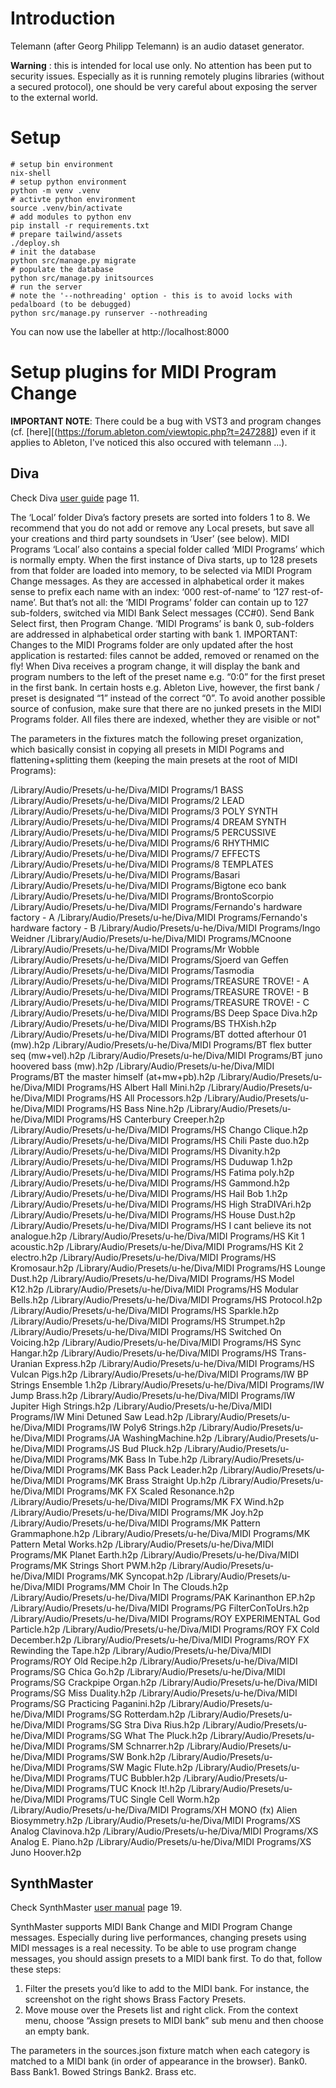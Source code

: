 # Introduction

Telemann (after Georg Philipp Telemann) is an audio dataset generator. 

__Warning__ : this is intended for local use only. No attention has been put to security issues. Especially as it is running remotely plugins libraries (without a secured protocol), one should be very careful about exposing the server to the external world.

# Setup

```
# setup bin environment
nix-shell
# setup python environment
python -m venv .venv
# activte python environment
source .venv/bin/activate
# add modules to python env
pip install -r requirements.txt 
# prepare tailwind/assets
./deploy.sh
# init the database
python src/manage.py migrate
# populate the database
python src/manage.py initsources
# run the server
# note the '--nothreading' option - this is to avoid locks with pedalboard (to be debugged)
python src/manage.py runserver --nothreading
```

You can now use the labeller at http://localhost:8000

# Setup plugins for MIDI Program Change

__IMPORTANT NOTE__: There could be a bug with VST3 and program changes (cf. [here][(https://forum.ableton.com/viewtopic.php?t=247288]) even if it applies to Ableton, I've noticed this also occured with telemann ...). 

## Diva

Check Diva [user guide](https://u-he.com/downloads/manuals/plugins/diva/Diva-user-guide.pdf) page 11.


The ‘Local’ folder
Diva’s factory presets are sorted into folders 1 to 8. We recommend that you do not add or remove
any Local presets, but save all your creations and third party soundsets in ‘User’ (see below).
MIDI Programs
‘Local’ also contains a special folder called ‘MIDI Programs’ which is normally empty. When the first
instance of Diva starts, up to 128 presets from that folder are loaded into memory, to be selected
via MIDI Program Change messages. As they are accessed in alphabetical order it makes sense
to prefix each name with an index: ‘000 rest-of-name’ to ‘127 rest-of-name’.
But that’s not all: the ‘MIDI Programs’ folder can contain up to 127 sub-folders, switched via MIDI
Bank Select messages (CC#0). Send Bank Select first, then Program Change. ‘MIDI Programs’ is
bank 0, sub-folders are addressed in alphabetical order starting with bank 1.
IMPORTANT: Changes to the MIDI Programs folder are only updated after the host application is
restarted: files cannot be added, removed or renamed on the fly!
When Diva receives a program change, it will display the bank and program numbers to the left of
the preset name e.g. “0:0” for the first preset in the first bank. In certain hosts e.g. Ableton Live,
however, the first bank / preset is designated “1” instead of the correct “0”.
To avoid another possible source of confusion, make sure that there are no junked presets in the
MIDI Programs folder. All files there are indexed, whether they are visible or not"


The parameters in the fixtures match the following preset organization, which basically consist in copying all presets in MIDI Pograms and flattening+splitting them (keeping the main presets at the root of MIDI Programs):

/Library/Audio/Presets/u-he/Diva/MIDI Programs/1 BASS
/Library/Audio/Presets/u-he/Diva/MIDI Programs/2 LEAD
/Library/Audio/Presets/u-he/Diva/MIDI Programs/3 POLY SYNTH
/Library/Audio/Presets/u-he/Diva/MIDI Programs/4 DREAM SYNTH
/Library/Audio/Presets/u-he/Diva/MIDI Programs/5 PERCUSSIVE
/Library/Audio/Presets/u-he/Diva/MIDI Programs/6 RHYTHMIC
/Library/Audio/Presets/u-he/Diva/MIDI Programs/7 EFFECTS
/Library/Audio/Presets/u-he/Diva/MIDI Programs/8 TEMPLATES
/Library/Audio/Presets/u-he/Diva/MIDI Programs/Basari
/Library/Audio/Presets/u-he/Diva/MIDI Programs/Bigtone eco bank
/Library/Audio/Presets/u-he/Diva/MIDI Programs/BrontoScorpio
/Library/Audio/Presets/u-he/Diva/MIDI Programs/Fernando's hardware factory - A
/Library/Audio/Presets/u-he/Diva/MIDI Programs/Fernando's hardware factory - B
/Library/Audio/Presets/u-he/Diva/MIDI Programs/Ingo Weidner
/Library/Audio/Presets/u-he/Diva/MIDI Programs/MCnoone
/Library/Audio/Presets/u-he/Diva/MIDI Programs/Mr Wobble
/Library/Audio/Presets/u-he/Diva/MIDI Programs/Sjoerd van Geffen
/Library/Audio/Presets/u-he/Diva/MIDI Programs/Tasmodia
/Library/Audio/Presets/u-he/Diva/MIDI Programs/TREASURE TROVE! - A
/Library/Audio/Presets/u-he/Diva/MIDI Programs/TREASURE TROVE! - B
/Library/Audio/Presets/u-he/Diva/MIDI Programs/TREASURE TROVE! - C
/Library/Audio/Presets/u-he/Diva/MIDI Programs/BS Deep Space Diva.h2p
/Library/Audio/Presets/u-he/Diva/MIDI Programs/BS THXish.h2p
/Library/Audio/Presets/u-he/Diva/MIDI Programs/BT dotted afterhour 01 (mw).h2p
/Library/Audio/Presets/u-he/Diva/MIDI Programs/BT flex butter seq (mw+vel).h2p
/Library/Audio/Presets/u-he/Diva/MIDI Programs/BT juno hoovered bass (mw).h2p
/Library/Audio/Presets/u-he/Diva/MIDI Programs/BT the master himself (at+mw+pb).h2p
/Library/Audio/Presets/u-he/Diva/MIDI Programs/HS Albert Hall Mini.h2p
/Library/Audio/Presets/u-he/Diva/MIDI Programs/HS All Processors.h2p
/Library/Audio/Presets/u-he/Diva/MIDI Programs/HS Bass Nine.h2p
/Library/Audio/Presets/u-he/Diva/MIDI Programs/HS Canterbury Creeper.h2p
/Library/Audio/Presets/u-he/Diva/MIDI Programs/HS Chango Clique.h2p
/Library/Audio/Presets/u-he/Diva/MIDI Programs/HS Chili Paste duo.h2p
/Library/Audio/Presets/u-he/Diva/MIDI Programs/HS Divanity.h2p
/Library/Audio/Presets/u-he/Diva/MIDI Programs/HS Duduwap 1.h2p
/Library/Audio/Presets/u-he/Diva/MIDI Programs/HS Fatima poly.h2p
/Library/Audio/Presets/u-he/Diva/MIDI Programs/HS Gammond.h2p
/Library/Audio/Presets/u-he/Diva/MIDI Programs/HS Hail Bob 1.h2p
/Library/Audio/Presets/u-he/Diva/MIDI Programs/HS High StraDIVAri.h2p
/Library/Audio/Presets/u-he/Diva/MIDI Programs/HS House Dust.h2p
/Library/Audio/Presets/u-he/Diva/MIDI Programs/HS I cant believe its not analogue.h2p
/Library/Audio/Presets/u-he/Diva/MIDI Programs/HS Kit 1 acoustic.h2p
/Library/Audio/Presets/u-he/Diva/MIDI Programs/HS Kit 2 electro.h2p
/Library/Audio/Presets/u-he/Diva/MIDI Programs/HS Kromosaur.h2p
/Library/Audio/Presets/u-he/Diva/MIDI Programs/HS Lounge Dust.h2p
/Library/Audio/Presets/u-he/Diva/MIDI Programs/HS Model K12.h2p
/Library/Audio/Presets/u-he/Diva/MIDI Programs/HS Modular Bells.h2p
/Library/Audio/Presets/u-he/Diva/MIDI Programs/HS Protocol.h2p
/Library/Audio/Presets/u-he/Diva/MIDI Programs/HS Sparkle.h2p
/Library/Audio/Presets/u-he/Diva/MIDI Programs/HS Strumpet.h2p
/Library/Audio/Presets/u-he/Diva/MIDI Programs/HS Switched On Voicing.h2p
/Library/Audio/Presets/u-he/Diva/MIDI Programs/HS Sync Hangar.h2p
/Library/Audio/Presets/u-he/Diva/MIDI Programs/HS Trans-Uranian Express.h2p
/Library/Audio/Presets/u-he/Diva/MIDI Programs/HS Vulcan Pigs.h2p
/Library/Audio/Presets/u-he/Diva/MIDI Programs/IW BP Strings Ensemble 1.h2p
/Library/Audio/Presets/u-he/Diva/MIDI Programs/IW Jump Brass.h2p
/Library/Audio/Presets/u-he/Diva/MIDI Programs/IW Jupiter High Strings.h2p
/Library/Audio/Presets/u-he/Diva/MIDI Programs/IW Mini Detuned Saw Lead.h2p
/Library/Audio/Presets/u-he/Diva/MIDI Programs/IW Poly6 Strings.h2p
/Library/Audio/Presets/u-he/Diva/MIDI Programs/JA WashingMachine.h2p
/Library/Audio/Presets/u-he/Diva/MIDI Programs/JS Bud Pluck.h2p
/Library/Audio/Presets/u-he/Diva/MIDI Programs/MK Bass In Tube.h2p
/Library/Audio/Presets/u-he/Diva/MIDI Programs/MK Bass Pack Leader.h2p
/Library/Audio/Presets/u-he/Diva/MIDI Programs/MK Brass Straight Up.h2p
/Library/Audio/Presets/u-he/Diva/MIDI Programs/MK FX Scaled Resonance.h2p
/Library/Audio/Presets/u-he/Diva/MIDI Programs/MK FX Wind.h2p
/Library/Audio/Presets/u-he/Diva/MIDI Programs/MK Joy.h2p
/Library/Audio/Presets/u-he/Diva/MIDI Programs/MK Pattern Grammaphone.h2p
/Library/Audio/Presets/u-he/Diva/MIDI Programs/MK Pattern Metal Works.h2p
/Library/Audio/Presets/u-he/Diva/MIDI Programs/MK Planet Earth.h2p
/Library/Audio/Presets/u-he/Diva/MIDI Programs/MK Strings Short PWM.h2p
/Library/Audio/Presets/u-he/Diva/MIDI Programs/MK Syncopat.h2p
/Library/Audio/Presets/u-he/Diva/MIDI Programs/MM Choir In The Clouds.h2p
/Library/Audio/Presets/u-he/Diva/MIDI Programs/PAK Karinanthon EP.h2p
/Library/Audio/Presets/u-he/Diva/MIDI Programs/PG FilterConToUrs.h2p
/Library/Audio/Presets/u-he/Diva/MIDI Programs/ROY EXPERIMENTAL God Particle.h2p
/Library/Audio/Presets/u-he/Diva/MIDI Programs/ROY FX Cold December.h2p
/Library/Audio/Presets/u-he/Diva/MIDI Programs/ROY FX Rewinding the Tape.h2p
/Library/Audio/Presets/u-he/Diva/MIDI Programs/ROY Old Recipe.h2p
/Library/Audio/Presets/u-he/Diva/MIDI Programs/SG Chica Go.h2p
/Library/Audio/Presets/u-he/Diva/MIDI Programs/SG Crackpipe Organ.h2p
/Library/Audio/Presets/u-he/Diva/MIDI Programs/SG Miss Duality.h2p
/Library/Audio/Presets/u-he/Diva/MIDI Programs/SG Practicing Paganini.h2p
/Library/Audio/Presets/u-he/Diva/MIDI Programs/SG Rotterdam.h2p
/Library/Audio/Presets/u-he/Diva/MIDI Programs/SG Stra Diva Rius.h2p
/Library/Audio/Presets/u-he/Diva/MIDI Programs/SG What The Pluck.h2p
/Library/Audio/Presets/u-he/Diva/MIDI Programs/SM Schnarrer.h2p
/Library/Audio/Presets/u-he/Diva/MIDI Programs/SW Bonk.h2p
/Library/Audio/Presets/u-he/Diva/MIDI Programs/SW Magic Flute.h2p
/Library/Audio/Presets/u-he/Diva/MIDI Programs/TUC Bubbler.h2p
/Library/Audio/Presets/u-he/Diva/MIDI Programs/TUC Knock It!.h2p
/Library/Audio/Presets/u-he/Diva/MIDI Programs/TUC Single Cell Worm.h2p
/Library/Audio/Presets/u-he/Diva/MIDI Programs/XH MONO (fx) Alien Biosymmetry.h2p
/Library/Audio/Presets/u-he/Diva/MIDI Programs/XS Analog Clavinova.h2p
/Library/Audio/Presets/u-he/Diva/MIDI Programs/XS Analog E. Piano.h2p
/Library/Audio/Presets/u-he/Diva/MIDI Programs/XS Juno Hoover.h2p


## SynthMaster

Check SynthMaster [user manual](http://www.kv331audio.com/synthmaster/downloads/synthmasterusermanual.pdf) page 19.

SynthMaster supports MIDI Bank Change and MIDI Program Change messages. Especially during live
performances, changing presets using MIDI messages is a real necessity.
To be able to use program change messages, you should assign presets to a MIDI bank first. To do that,
follow these steps:
1. Filter the presets you’d like to add to the MIDI bank. For instance, the screenshot on the right shows Brass Factory Presets.
2. Move mouse over the Presets list and right click. From the context menu, choose “Assign presets to MIDI bank” sub menu and then choose an empty bank.


The parameters in the sources.json fixture match when each category is matched to a MIDI bank (in order of appearance in the browser).
Bank0. Bass
Bank1. Bowed Strings
Bank2. Brass
etc. 



